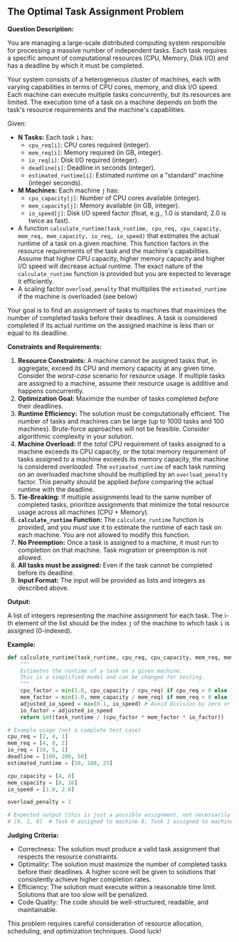 ## The Optimal Task Assignment Problem

**Question Description:**

You are managing a large-scale distributed computing system responsible for processing a massive number of independent tasks. Each task requires a specific amount of computational resources (CPU, Memory, Disk I/O) and has a deadline by which it must be completed.

Your system consists of a heterogeneous cluster of machines, each with varying capabilities in terms of CPU cores, memory, and disk I/O speed. Each machine can execute multiple tasks concurrently, but its resources are limited. The execution time of a task on a machine depends on both the task's resource requirements and the machine's capabilities.

Given:

*   **N Tasks:** Each task `i` has:
    *   `cpu_req[i]`: CPU cores required (integer).
    *   `mem_req[i]`: Memory required (in GB, integer).
    *   `io_req[i]`: Disk I/O required (integer).
    *   `deadline[i]`: Deadline in seconds (integer).
    *   `estimated_runtime[i]`: Estimated runtime on a "standard" machine (integer seconds).
*   **M Machines:** Each machine `j` has:
    *   `cpu_capacity[j]`: Number of CPU cores available (integer).
    *   `mem_capacity[j]`: Memory available (in GB, integer).
    *   `io_speed[j]`: Disk I/O speed factor (float, e.g., 1.0 is standard, 2.0 is twice as fast).
*   A function `calculate_runtime(task_runtime, cpu_req, cpu_capacity, mem_req, mem_capacity, io_req, io_speed)` that estimates the actual runtime of a task on a given machine. This function factors in the resource requirements of the task and the machine's capabilities. Assume that higher CPU capacity, higher memory capacity and higher I/O speed will decrease actual runtime. The exact nature of the `calculate_runtime` function is provided but you are expected to leverage it efficiently.
*   A scaling factor `overload_penalty` that multiplies the `estimated_runtime` if the machine is overloaded (see below)

Your goal is to find an assignment of tasks to machines that maximizes the number of completed tasks before their deadlines. A task is considered completed if its actual runtime on the assigned machine is less than or equal to its deadline.

**Constraints and Requirements:**

1.  **Resource Constraints:** A machine cannot be assigned tasks that, in aggregate, exceed its CPU and memory capacity at any given time.  Consider the *worst-case* scenario for resource usage. If multiple tasks are assigned to a machine, assume their resource usage is additive and happens concurrently.
2.  **Optimization Goal:** Maximize the number of tasks completed *before* their deadlines.
3.  **Runtime Efficiency:** The solution must be computationally efficient. The number of tasks and machines can be large (up to 1000 tasks and 100 machines).  Brute-force approaches will not be feasible. Consider algorithmic complexity in your solution.
4.  **Machine Overload:** If the *total* CPU requirement of tasks assigned to a machine exceeds its CPU capacity, or the total memory requirement of tasks assigned to a machine exceeds its memory capacity, the machine is considered *overloaded*. The `estimated_runtime` of each task running on an overloaded machine should be multiplied by an `overload_penalty` factor. This penalty should be applied *before* comparing the actual runtime with the deadline.
5.  **Tie-Breaking:** If multiple assignments lead to the same number of completed tasks, prioritize assignments that minimize the total resource usage across all machines (CPU + Memory).
6.  **`calculate_runtime` Function:** The `calculate_runtime` function is provided, and you *must* use it to estimate the runtime of each task on each machine.  You are not allowed to modify this function.
7.  **No Preemption:** Once a task is assigned to a machine, it must run to completion on that machine. Task migration or preemption is not allowed.
8.  **All tasks must be assigned:** Even if the task cannot be completed before its deadline.
9.  **Input Format:** The input will be provided as lists and integers as described above.

**Output:**

A list of integers representing the machine assignment for each task. The i-th element of the list should be the index `j` of the machine to which task `i` is assigned (0-indexed).

**Example:**
```python
def calculate_runtime(task_runtime, cpu_req, cpu_capacity, mem_req, mem_capacity, io_req, io_speed):
    """
    Estimates the runtime of a task on a given machine.
    This is a simplified model and can be changed for testing.
    """
    cpu_factor = min(1.0, cpu_capacity / cpu_req) if cpu_req > 0 else 1.0
    mem_factor = min(1.0, mem_capacity / mem_req) if mem_req > 0 else 1.0
    adjusted_io_speed = max(0.1, io_speed) # Avoid division by zero or negative values
    io_factor = adjusted_io_speed
    return int(task_runtime / (cpu_factor * mem_factor * io_factor))

# Example usage (not a complete test case)
cpu_req = [2, 4, 1]
mem_req = [4, 8, 2]
io_req = [10, 5, 1]
deadline = [100, 200, 50]
estimated_runtime = [50, 100, 25]

cpu_capacity = [4, 8]
mem_capacity = [8, 16]
io_speed = [1.0, 2.0]

overload_penalty = 2

# Expected output (this is just a possible assignment, not necessarily optimal)
# [0, 1, 0]  # Task 0 assigned to machine 0, Task 1 assigned to machine 1, Task 2 assigned to machine 0

```

**Judging Criteria:**

*   Correctness: The solution must produce a valid task assignment that respects the resource constraints.
*   Optimality: The solution must maximize the number of completed tasks before their deadlines.  A higher score will be given to solutions that consistently achieve higher completion rates.
*   Efficiency: The solution must execute within a reasonable time limit.  Solutions that are too slow will be penalized.
*   Code Quality: The code should be well-structured, readable, and maintainable.

This problem requires careful consideration of resource allocation, scheduling, and optimization techniques. Good luck!
